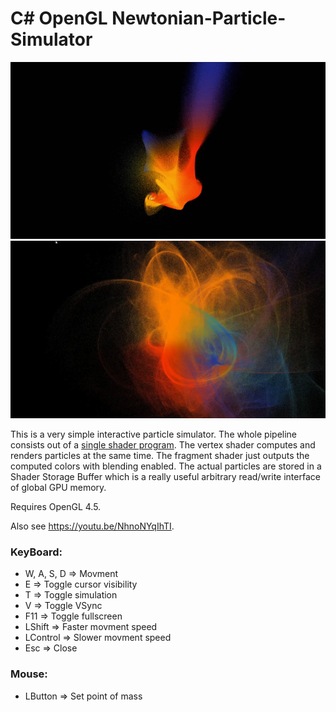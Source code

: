 # C# OpenGL Newtonian-Particle-Simulator

![gif](Video.gif?raw=true)
![img1](sample.png?raw=true)

This is a very simple interactive particle simulator.
The whole pipeline consists out of a [single shader program](Newtonian-Particle-Simulator/res/shaders/particles).
The vertex shader computes and renders particles at the same time. The fragment shader just outputs the computed colors with blending enabled.
The actual particles are stored in a Shader Storage Buffer which is a really useful arbitrary read/write interface of global GPU memory.

Requires OpenGL 4.5.

Also see https://youtu.be/NhnoNYqIhTI.

### **KeyBoard:**
* W, A, S, D => Movment
* E => Toggle cursor visibility
* T => Toggle simulation
* V => Toggle VSync
* F11 => Toggle fullscreen
* LShift => Faster movment speed
* LControl => Slower movment speed
* Esc => Close

### **Mouse:**
* LButton => Set point of mass